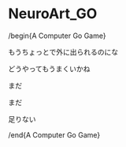 # NeuroArt_GO
/begin{A Computer Go Game}

  もうちょっとで外に出られるのにな 

  どうやってもうまくいかね

  まだ

  まだ

  足りない

/end{A Computer Go Game}

